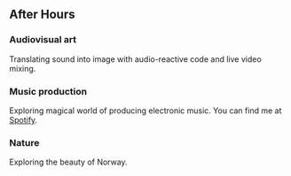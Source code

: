 ## After Hours

### Audiovisual art

Translating sound into image with audio-reactive code and live video mixing.

### Music production

Exploring magical world of producing electronic music. You can find me at [Spotify](https://open.spotify.com/artist/5tdW98UeseeqprXwXAH9DY?si=UGfifZoKQDWUKyA_4p6vKg).

### Nature

Exploring the beauty of Norway.
